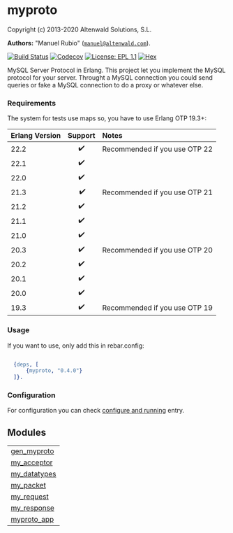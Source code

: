 

# myproto #

Copyright (c) 2013-2020 Altenwald Solutions, S.L.

__Authors:__ "Manuel Rubio" ([`manuel@altenwald.com`](mailto:manuel@altenwald.com)).

[![Build Status](https://img.shields.io/travis/altenwald/myproto/master.svg)](https://travis-ci.org/altenwald/myproto)
[![Codecov](https://img.shields.io/codecov/c/github/altenwald/myproto.svg)](https://codecov.io/gh/altenwald/myproto)
[![License: EPL 1.1](https://img.shields.io/github/license/altenwald/myproto.svg)](https://raw.githubusercontent.com/altenwald/myproto/master/COPYING)
[![Hex](https://img.shields.io/hexpm/v/myproto.svg)](https://hex.pm/packages/myproto)

MySQL Server Protocol in Erlang. This project let you implement the MySQL protocol for your server. Throught a MySQL connection you could send queries or fake a MySQL connection to do a proxy or whatever else.


### <a name="Requirements">Requirements</a> ###

The system for tests use maps so, you have to use Erlang OTP 19.3+:

| Erlang Version | Support | Notes |
|:---|:---:|:---|
| 22.2 | :heavy_check_mark: | Recommended if you use OTP 22 |
| 22.1 | :heavy_check_mark: | |
| 22.0 | :heavy_check_mark: | |
| 21.3 | :heavy_check_mark: | Recommended if you use OTP 21 |
| 21.2 | :heavy_check_mark: | |
| 21.1 | :heavy_check_mark: | |
| 21.0 | :heavy_check_mark: | |
| 20.3 | :heavy_check_mark: | Recommended if you use OTP 20 |
| 20.2 | :heavy_check_mark: | |
| 20.1 | :heavy_check_mark: | |
| 20.0 | :heavy_check_mark: | |
| 19.3 | :heavy_check_mark: | Recommended if you use OTP 19 |


### <a name="Usage">Usage</a> ###

If you want to use, only add this in rebar.config:

```erlang

  {deps, [
      {myproto, "0.4.0"}
  ]}.

```


### <a name="Configuration">Configuration</a> ###
For configuration you can check [configure and running](http://github.com/altenwald/myproto/blob/master/doc/config.md) entry.


## Modules ##


<table width="100%" border="0" summary="list of modules">
<tr><td><a href="http://github.com/altenwald/myproto/blob/master/doc/gen_myproto.md" class="module">gen_myproto</a></td></tr>
<tr><td><a href="http://github.com/altenwald/myproto/blob/master/doc/my_acceptor.md" class="module">my_acceptor</a></td></tr>
<tr><td><a href="http://github.com/altenwald/myproto/blob/master/doc/my_datatypes.md" class="module">my_datatypes</a></td></tr>
<tr><td><a href="http://github.com/altenwald/myproto/blob/master/doc/my_packet.md" class="module">my_packet</a></td></tr>
<tr><td><a href="http://github.com/altenwald/myproto/blob/master/doc/my_request.md" class="module">my_request</a></td></tr>
<tr><td><a href="http://github.com/altenwald/myproto/blob/master/doc/my_response.md" class="module">my_response</a></td></tr>
<tr><td><a href="http://github.com/altenwald/myproto/blob/master/doc/myproto_app.md" class="module">myproto_app</a></td></tr></table>

